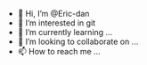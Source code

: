 - 👋 Hi, I’m @Eric-dan
- 👀 I’m interested in git
- 🌱 I’m currently learning ...
- 💞️ I’m looking to collaborate on ...
- 📫 How to reach me ...

<!---
Eric-dan/Eric-dan is a ✨ special ✨ repository because its `README.md` (this file) appears on your GitHub profile.
You can click the Preview link to take a look at your changes.
--->
